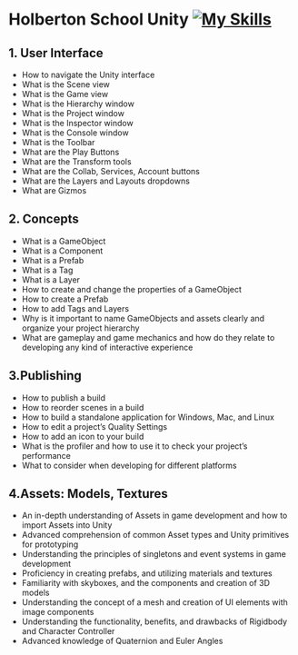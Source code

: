 # Holberton School Unity [![My Skills](https://skillicons.dev/icons?i=unity)](https://unity.com)

## 1. User Interface

- How to navigate the Unity interface
- What is the Scene view
- What is the Game view
- What is the Hierarchy window
- What is the Project window
- What is the Inspector window
- What is the Console window
- What is the Toolbar
- What are the Play Buttons
- What are the Transform tools
- What are the Collab, Services, Account buttons
- What are the Layers and Layouts dropdowns
- What are Gizmos

## 2. Concepts

- What is a GameObject
- What is a Component
- What is a Prefab
- What is a Tag
- What is a Layer
- How to create and change the properties of a GameObject
- How to create a Prefab
- How to add Tags and Layers
- Why is it important to name GameObjects and assets clearly and organize your project hierarchy
- What are gameplay and game mechanics and how do they relate to developing any kind of interactive experience

## 3.Publishing

- How to publish a build
- How to reorder scenes in a build
- How to build a standalone application for Windows, Mac, and Linux
- How to edit a project’s Quality Settings
- How to add an icon to your build
- What is the profiler and how to use it to check your project’s performance
- What to consider when developing for different platforms

## 4.Assets: Models, Textures

- An in-depth understanding of Assets in game development and how to import Assets into Unity
- Advanced comprehension of common Asset types and Unity primitives for prototyping
- Understanding the principles of singletons and event systems in game development
- Proficiency in creating prefabs, and utilizing materials and textures
- Familiarity with skyboxes, and the components and creation of 3D models
- Understanding the concept of a mesh and creation of UI elements with image components
- Understanding the functionality, benefits, and drawbacks of Rigidbody and Character Controller
- Advanced knowledge of Quaternion and Euler Angles
